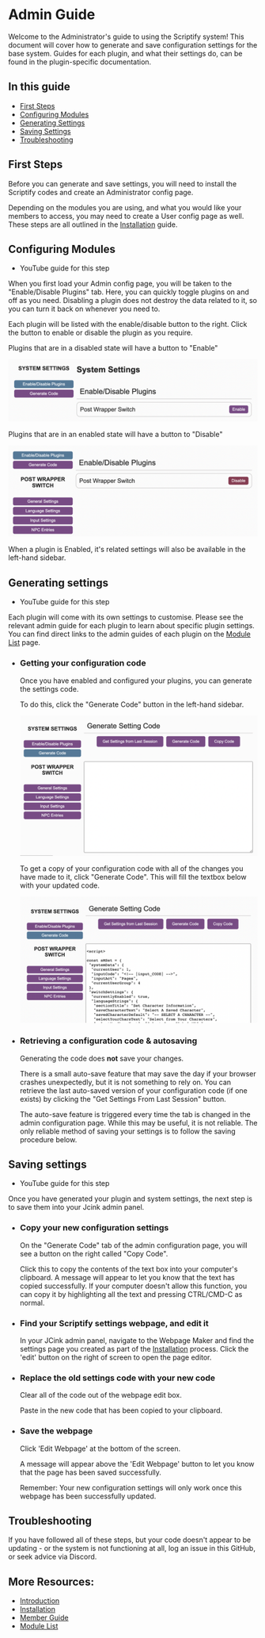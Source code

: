 # Admin Guide

Welcome to the Administrator's guide to using the Scriptify system! This document will cover how to generate and save configuration settings for the base system. Guides for each plugin, and what their settings do, can be found in the plugin-specific documentation.

## In this guide

- [First Steps](#first-steps)
- [Configuring Modules](#configuring-modules)
- [Generating Settings](#generating-settings)
- [Saving Settings](#saving-settings)
- [Troubleshooting](#troubleshooting)

## First Steps

Before you can generate and save settings, you will need to install the Scriptify codes and create an Administrator config page.

Depending on the modules you are using, and what you would like your members to access, you may need to create a User config page as well. These steps are all outlined in the [Installation](./installing.md) guide.

## Configuring Modules

- YouTube guide for this step

When you first load your Admin config page, you will be taken to the "Enable/Disable Plugins" tab. Here, you can quickly toggle plugins on and off as you need. Disabling a plugin does not destroy the data related to it, so you can turn it back on whenever you need to.

Each plugin will be listed with the enable/disable button to the right. Click the button to enable or disable the plugin as you require.

Plugins that are in a disabled state will have a button to "Enable"

![The plugin list with Wrapper Switch disabled](./doc_images/pluginDisabled.png)

Plugins that are in an enabled state will have a button to "Disable"

![The plugin list with Wrapper Switch enabled](./doc_images/pluginDisable.png)

When a plugin is Enabled, it's related settings will also be available in the left-hand sidebar.

## Generating settings

- YouTube guide for this step

Each plugin will come with its own settings to customise. Please see the relevant admin guide for each plugin to learn about specific plugin settings. You can find direct links to the admin guides of each plugin on the [Module List](./moduleList.md) page.

- ### Getting your configuration code

  Once you have enabled and configured your plugins, you can generate the settings code.

  To do this, click the "Generate Code" button in the left-hand sidebar.

  ![The Generate Code tab](./doc_images/generateCode.png)

  To get a copy of your configuration code with all of the changes you have made to it, click "Generate Code". This will fill the textbox below with your updated code.

  ![Generate code tab with generated code](./doc_images/generatedCode.png)

- ### Retrieving a configuration code & autosaving

  Generating the code does **not** save your changes.

  There is a small auto-save feature that may save the day if your browser crashes unexpectedly, but it is not something to rely on. You can retrieve the last auto-saved version of your configuration code (if one exists) by clicking the "Get Settings From Last Session" button.

  The auto-save feature is triggered every time the tab is changed in the admin configuration page. While this may be useful, it is not reliable. The only reliable method of saving your settings is to follow the saving procedure below.

## Saving settings

- YouTube guide for this step

Once you have generated your plugin and system settings, the next step is to save them into your Jcink admin panel.

- ### Copy your new configuration settings

  On the "Generate Code" tab of the admin configuration page, you will see a button on the right called "Copy Code".

  Click this to copy the contents of the text box into your computer's clipboard. A message will appear to let you know that the text has copied successfully. If your computer doesn't allow this function, you can copy it by highlighting all the text and pressing CTRL/CMD-C as normal.

- ### Find your Scriptify settings webpage, and edit it

  In your JCink admin panel, navigate to the Webpage Maker and find the settings page you created as part of the [Installation](./installing.md) process. Click the 'edit' button on the right of screen to open the page editor.

- ### Replace the old settings code with your new code

  Clear all of the code out of the webpage edit box.

  Paste in the new code that has been copied to your clipboard.

- ### Save the webpage

  Click 'Edit Webpage' at the bottom of the screen.

  A message will appear above the 'Edit Webpage' button to let you know that the page has been saved successfully.

  Remember: Your new configuration settings will only work once this webpage has been successfully updated.

## Troubleshooting

If you have followed all of these steps, but your code doesn't appear to be updating - or the system is not functioning at all, log an issue in this GitHub, or seek advice via Discord.

## More Resources:

- [Introduction](../README.md)
- [Installation](./installing.md)
- [Member Guide](./memberguide.md)
- [Module List](./moduleList.md)
